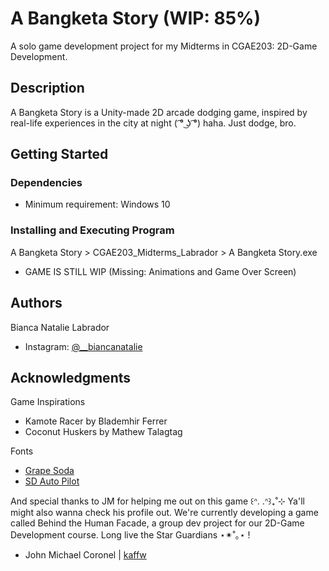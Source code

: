 # A Bangketa Story (WIP: 85%)

A solo game development project for my Midterms in CGAE203: 2D-Game Development.

## Description

A Bangketa Story is a Unity-made 2D arcade dodging game, inspired by real-life experiences in the city at night ( ͡° ͜ʖ ͡°) haha. Just dodge, bro.

## Getting Started

### Dependencies

* Minimum requirement: Windows 10

### Installing and Executing Program

A Bangketa Story > CGAE203_Midterms_Labrador > A Bangketa Story.exe
* GAME IS STILL WIP (Missing: Animations and Game Over Screen)

## Authors

Bianca Natalie Labrador 
* Instagram: [@__biancanatalie](https://www.instagram.com/__biancanatalie)

## Acknowledgments

Game Inspirations
* Kamote Racer by Blademhir Ferrer
* Coconut Huskers by Mathew Talagtag

Fonts
* [Grape Soda](https://fontenddev.com/fonts/grape-soda/)
* [SD Auto Pilot](https://www.dafont.com/sd-auto-pilot.font)

And special thanks to JM for helping me out on this game ꒰ᐢ. .ᐢ꒱₊˚⊹
Ya'll might also wanna check his profile out. We're currently developing a game called Behind the Human Facade, a group dev project for our 2D-Game Development course.
Long live the Star Guardians ⋆✴︎˚｡⋆ !
* John Michael Coronel | [kaffw](https://github.com/kaffw)
